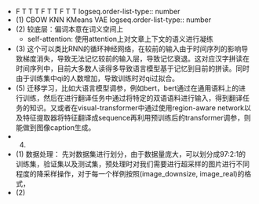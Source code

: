 - F T T T F T T F T T
  logseq.order-list-type:: number
- (1) CBOW KNN KMeans VAE
  logseq.order-list-type:: number
- (2) 较底层：偏词本意在词义空间上
	- self-attention:  使用attention上对文章上下文的语义进行凝练
- (3) 这个可以类比RNN的循环神经网络，在较前的输入由于时间序列的影响导致梯度消失，导致无法记忆较前的输入层，导致记忆衰退。这对应汉字拼读在时间序列中，目前大多数人读得多导致语言模型基于记忆到目前的拼读。同时由于训练集中qi的人数增加，导致训练时对qi过拟合。
- (5) 迁移学习，比如大语言模型调参，例如bert，bert通过在通用语料上的进行训练，然后在进行翻译任务中通过将特定的双语语料进行输入，得到翻译任务的知识。又或者在visual-transformer中通过使用region-aware network以及特征提取器将特征翻译成sequence再利用预训练后的transformer调参，则能做到图像caption生成。
- 4.
- (1) 数据处理： 先对数据集进行划分，由于数据量庞大，可以划分成97:2:1的训练集，验证集以及测试集，预处理时对我们需要进行超采样的图片进行不同程度的降采样操作，对于每一个样例按照(image_downsize, image_real)的格式，
- (2)